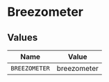 # Breezometer


## Values

| Name          | Value         |
| ------------- | ------------- |
| `BREEZOMETER` | breezometer   |